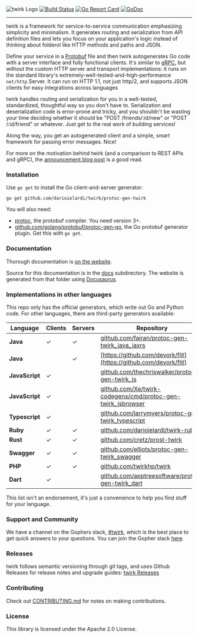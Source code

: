 ![twirk Logo](./logo.png) [![Build Status](https://travis-ci.org/darioielardi/twirk.svg?branch=master)](https://travis-ci.org/darioielardi/twirk) [![Go Report Card](https://goreportcard.com/badge/github.com/darioielardi/twirk)](https://goreportcard.com/report/github.com/darioielardi/twirk) [![GoDoc](https://godoc.org/github.com/darioielardi/twirk?status.svg)](https://godoc.org/github.com/darioielardi/twirk)

---

twirk is a framework for service-to-service communication emphasizing simplicity
and minimalism. It generates routing and serialization from API definition files
and lets you focus on your application's logic instead of thinking about
folderol like HTTP methods and paths and JSON.

Define your service in a
[Protobuf](https://developers.google.com/protocol-buffers/docs/proto3) file and
then twirk autogenerates Go code with a server interface and fully functional
clients. It's similar to [gRPC](http://www.grpc.io/), but without the custom
HTTP server and transport implementations: it runs on the standard library's
extremely-well-tested-and-high-performance `net/http` Server. It can run on HTTP
1.1, not just http/2, and supports JSON clients for easy integrations across
languages

twirk handles routing and serialization for you in a well-tested, standardized,
thoughtful way so you don't have to. Serialization and deserialization code is
error-prone and tricky, and you shouldn't be wasting your time deciding whether
it should be "POST /friends/:id/new" or "POST /:id/friend" or whatever. Just
get to the real work of building services!

Along the way, you get an autogenerated client and a simple, smart framework for
passing error messages. Nice!

For more on the motivation behind twirk (and a comparison to REST APIs and gRPC), the
[announcement blog post](https://blog.twitch.tv/twirk-a-sweet-new-rpc-framework-for-go-5f2febbf35f)
is a good read.

### Installation
Use `go get` to install the Go client-and-server generator:

```
go get github.com/darioielardi/twirk/protoc-gen-twirk
```

You will also need:
 - [protoc](https://github.com/golang/protobuf), the protobuf compiler. You need
   version 3+.
 - [github.com/golang/protobuf/protoc-gen-go](https://github.com/golang/protobuf/),
   the Go protobuf generator plugin. Get this with `go get`.

### Documentation

Thorough documentation is
[on the website](https://twitchtv.github.io/twirk/docs/intro.html).

Source for this documentation is in the [docs](./docs) subdirectory. The website
is generated from that folder using [Docusaurus](https://docusaurus.io/).

### Implementations in other languages

This repo only has the official generators, which write out Go and Python code.
For other languages, there are third-party generators available:

|    Language    | Clients | Servers | Repository |
|----------------|---------|---------|------------|
| **Java**       |    ✓    |    ✓    | [github.com/fajran/protoc-gen-twirk_java_jaxrs](https://github.com/fajran/protoc-gen-twirk_java_jaxrs)
| **Java**       |         |    ✓    | [https://github.com/devork/flit](https://github.com/devork/flit)
| **JavaScript** |    ✓    |         | [github.com/thechriswalker/protoc-gen-twirk_js](https://github.com/thechriswalker/protoc-gen-twirk_js)
| **JavaScript** |    ✓    |         | [github.com/Xe/twirk-codegens/cmd/protoc-gen-twirk_jsbrowser](https://github.com/Xe/twirk-codegens)
| **Typescript** |    ✓    |         | [github.com/larrymyers/protoc-gen-twirk_typescript](https://github.com/larrymyers/protoc-gen-twirk_typescript)
| **Ruby**       |    ✓    |    ✓    | [github.com/darioielardi/twirk-ruby](https://github.com/darioielardi/twirk-ruby)
| **Rust**       |    ✓    |    ✓    | [github.com/cretz/prost-twirk](https://github.com/cretz/prost-twirk)
| **Swagger**    |    ✓    |    ✓    | [github.com/elliots/protoc-gen-twirk_swagger](https://github.com/elliots/protoc-gen-twirk_swagger)
| **PHP**        |    ✓    |    ✓    | [github.com/twirkhp/twirk](https://github.com/twirkhp/twirk)
| **Dart**       |    ✓    |         | [github.com/apptreesoftware/protoc-gen-twirk_dart](https://github.com/apptreesoftware/protoc-gen-twirk_dart)

This list isn't an endorsement, it's just a convenience to help you find stuff
for your language.

### Support and Community
We have a channel on the Gophers slack, [#twirk](https://gophers.slack.com/messages/twirk),
which is the best place to get quick answers to your questions. You can join the
Gopher slack [here](https://invite.slack.golangbridge.org/).

### Releases
twirk follows semantic versioning through git tags, and uses Github Releases for
release notes and upgrade guides:
[twirk Releases](https://github.com/darioielardi/twirk/releases)

### Contributing
Check out [CONTRIBUTING.md](./CONTRIBUTING.md) for notes on making contributions.

### License

This library is licensed under the Apache 2.0 License.
